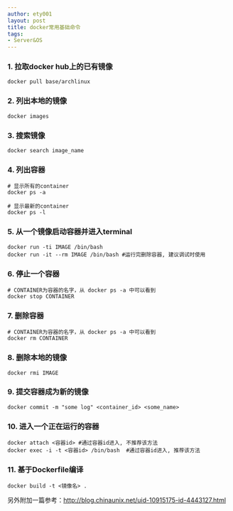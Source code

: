 ```yaml
---
author: ety001
layout: post
title: docker常用基础命令
tags:
- Server&OS
---
```


### 1. 拉取docker hub上的已有镜像

    docker pull base/archlinux

### 2. 列出本地的镜像

    docker images

### 3. 搜索镜像

    docker search image_name

### 4. 列出容器

    # 显示所有的container
    docker ps -a

    # 显示最新的container
    docker ps -l

### 5. 从一个镜像启动容器并进入terminal

    docker run -ti IMAGE /bin/bash
    docker run -it --rm IMAGE /bin/bash #运行完删除容器, 建议调试时使用

### 6. 停止一个容器

    # CONTAINER为容器的名字，从 docker ps -a 中可以看到
    docker stop CONTAINER

### 7. 删除容器

    # CONTAINER为容器的名字，从 docker ps -a 中可以看到
    docker rm CONTAINER

### 8. 删除本地的镜像

    docker rmi IMAGE

### 9. 提交容器成为新的镜像

    docker commit -m "some log" <container_id> <some_name>

### 10. 进入一个正在运行的容器

    docker attach <容器id> #通过容器id进入, 不推荐该方法
    docker exec -i -t <容器id> /bin/bash  #通过容器id进入, 推荐该方法

### 11. 基于Dockerfile编译

    docker build -t <镜像名> .


另外附加一篇参考：<http://blog.chinaunix.net/uid-10915175-id-4443127.html>
